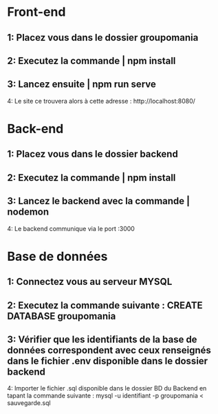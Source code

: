 # Front-end
1: Placez vous dans le dossier groupomania
--
2: Executez la commande | npm install
--
3: Lancez ensuite | npm run serve
--
4: Le site ce trouvera alors à cette adresse : http://localhost:8080/

# Back-end
1: Placez vous dans le dossier backend
--
2: Executez la commande | npm install
--
3: Lancez le backend avec la commande | nodemon
--
4: Le backend communique via le port :3000

# Base de données
1: Connectez vous au serveur MYSQL
--
2: Executez la commande suivante : CREATE DATABASE groupomania
--
3: Vérifier que les identifiants de la base de données correspondent avec ceux renseignés dans le fichier .env 
disponible dans le dossier backend
--
4: Importer le fichier .sql disponible dans le dossier BD du Backend en tapant la commande suivante : mysql -u identifiant -p groupomania < sauvegarde.sql
